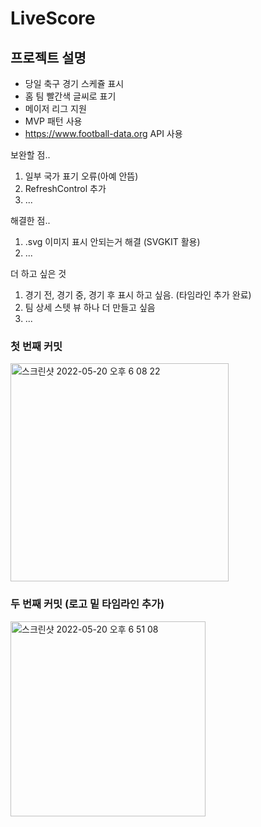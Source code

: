 # LiveScore

## 프로젝트 설명
- 당일 축구 경기 스케쥴 표시
- 홈 팀 빨간색 글씨로 표기
- 메이저 리그 지원
- MVP 패턴 사용
- https://www.football-data.org API 사용

보완할 점..
1. 일부 국가 표기 오류(아예 안뜸)
2. RefreshControl 추가
3. ...

해결한 점..
1. .svg 이미지 표시 안되는거 해결 (SVGKIT 활용)
2. ...

더 하고 싶은 것
1. 경기 전, 경기 중, 경기 후 표시 하고 싶음. (타임라인 추가 완료)
2. 팀 상세 스텟 뷰 하나 더 만들고 싶음
3. ...


### 첫 번째 커밋
<img width="349" alt="스크린샷 2022-05-20 오후 6 08 22" src="https://user-images.githubusercontent.com/96865411/169495592-03e7232f-0c8e-4ef5-93ae-1286aad6aab2.png">

### 두 번째 커밋 (로고 밑 타임라인 추가)
<img width="312" alt="스크린샷 2022-05-20 오후 6 51 08" src="https://user-images.githubusercontent.com/96865411/169503037-f64c91e0-bcab-47eb-9785-cfb8fbaa74e2.png">
